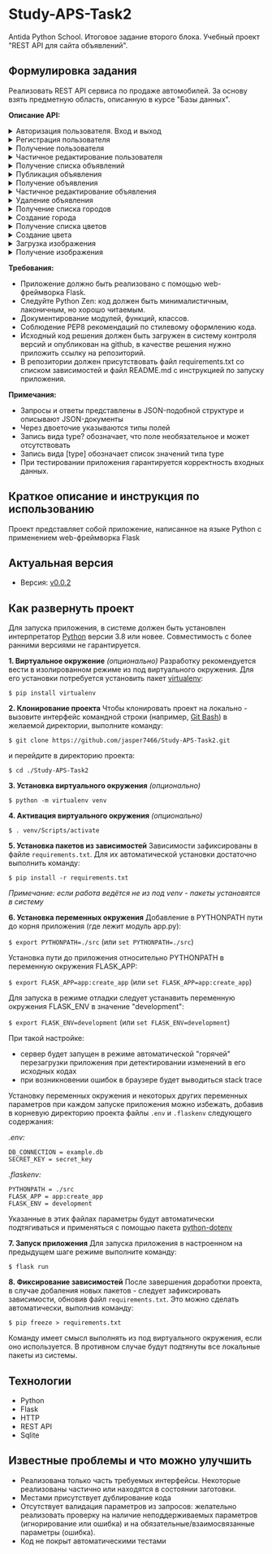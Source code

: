 # Study-APS-Task2
Antida Python School. Итоговое задание второго блока. Учебный проект "REST API для сайта объявлений".

## Формулировка задания

Реализовать REST API сервиса по продаже автомобилей. За основу взять предметную область, описанную в курсе "Базы данных".

**Описание API:**

<details>
  <summary>Авторизация пользователя. Вход и выход</summary>
  
  ```javascript
  POST /auth/login
  ```
  ```javascript
  Request:
  {
    "email": str,
    "password": str
  }
  ```
  ```javascript
  POST /auth/logout
  ```
</details>

<details>
  <summary>Регистрация пользователя</summary>
  
  Поле is_seller показывает, является ли пользователь продавцом. Поля phone, zip_code, city_id, street, home указываются, только если пользователь является продавцом.
  ```javascript
  POST /users
  ```
  ```javascript
  Request:
  {
    "email": str,
    "password": str,
    "first_name": str,
    "last_name": str,
    "is_seller": bool,
    "phone": str?,
    "zip_code": int?,
    "city_id": int?,
    "street": str?,
    "home": str?
  }
  Response:
  {
    "id": int,
    "email": str,
    "first_name": str,
    "last_name": str,
    "is_seller": bool,
    "phone": str?,
    "zip_code": int?,
    "city_id": int?,
    "street": str?,
    "home": str?
  }
  ```
</details>

<details>
  <summary>Получение пользователя</summary>
  Доступно только авторизованным пользователям.
  
  ```javascript
  GET /users/<id>
  ```
  ```javascript
  Response:
  {
    "id": int,
    "email": str,
    "first_name": str,
    "last_name": str,
    "is_seller": bool,
    "phone": str?,
    "zip_code": int?,
    "city_id": int?,
    "street": str?,
    "home": str?
  }
  ```
</details>

<details>
  <summary>Частичное редактирование пользователя</summary>
  Доступно только текущему авторизованному пользователю. Поля phone, zip_code, city_id, street, home указываются, только если пользователь является продавцом. При установке флага is_seller в false должно происходить удаление сущностей продавца.
  
  ```javascript
  PATCH /users/<id>
  ```
  ```javascript
  Request:
  {
    "first_name": str?,
    "last_name": str?,
    "is_seller": bool?,
    "phone": str?,
    "zip_code": int?,
    "city_id": int?,
    "street": str?,
    "home": str?
  }
  Response:
  {
    "id": int,
    "email": str,
    "first_name": str,
    "last_name": str,
    "is_seller": bool,
    "phone": str?,
    "zip_code": int?,
    "city_id": int?,
    "street": str?,
    "home": str?
  }
  ```
</details>

<details>
  <summary>Получение списка объявлений</summary>
  Объявления: все и принадлежащих пользователю. Список можно фильтровать с помощью query string параметров, все параметры необязательные.
  
  ```javascript
  GET /ads
  ```
  ```javascript
  GET /users/<id>/ads
  Query string:
    seller_id: int?
    tags: str?
    make: str?
    model: str?
  Response:
  [
    {
      "id": int,
      "seller_id": int,
      "title": str,
      "date": str,
      "tags:": [str], // Список тегов строками
      "car": {
        "make": str,
        "model": str,
        "colors": [
          {
            "id": int,
            "name": str,
            "hex": str
          }
        ],
        "mileage": int,
        "num_owners": int,
        "reg_number": str,
        "images": [
          {
            "title": str,
            "url": str
          }
        ]
      }
    }
  ]
  ```
</details>

<details>
  <summary>Публикация объявления</summary>
  Доступно только авторизованным пользователям. Доступно только если пользователь является продавцом.
  
  ```javascript
  POST /ads
  ```
  ```javascript
  POST /users/<id>/ads
  ```
  ```javascript
  Request:
  {
    "title": str,
    "tags": [str, ...], // Список тегов строками
    "car": {
      "make": str,
      "model": str,
      "colors": [int], // Список ID цветов
      "mileage": int,
      "num_owners": int?,
      "reg_number": str,
      "images": [
        {
          "title": str,
          "url": str
        }
      ]
    }
  }
  Response:
  [
    {
      "id": int,
      "seller_id": int,
      "title": str,
      "date": str,
      "tags:": [str], // Список тегов строками
      "car": {
        "make": str,
        "model": str,
        "colors": [
          {
            "id": int,
            "name": str,
            "hex": str
          }
        ],
        "mileage": int,
        "num_owners": int,
        "reg_number": str,
        "images": [
          {
            "title": str,
            "url": str
          }
        ]
      }
    }
  ]
  ```
</details>

<details>
  <summary>Получение объявления</summary>
  
  ```javascript
  GET /ads/<id>
  ```
  ```javascript
  Response:
  {
    "id": int,
    "seller_id": int,
    "title": str,
    "date": str,
    "tags:": [str], // Список тегов строками
    "car": {
      "make": str,
      "model": str,
      "colors": [
        {
          "id": int,
          "name": str,
          "hex": str
        }
      ],
      "mileage": int,
      "num_owners": int,
      "reg_number": str,
      "images": [
        {
          "title": str,
          "url": str
        }
      ]
    }
  }
  ```
</details>

<details>
  <summary>Частичное редактирование объявления</summary>
  Доступно только авторизованным пользователям. Может совершать только владелец объявления.
  
  ```javascript
  PATCH /ads/<id>
  ```
  ```javascript
  Request:
  {
    "title": str?,
    "tags": [str]?, // Список тегов строками
    "car": {
      "make": str?,
      "model": str?,
      "colors": [int]?, // Список ID цветов
      "mileage": int?,
      "num_owners": int?,
      "reg_number": str?,
      "images": [
        {
          "title": str,
          "url": str
        }
      ]?
    }
  }
  ```
</details>

<details>
  <summary>Удаление объявления</summary>
  Доступно только авторизованным пользователям. Может совершать только владелец объявления.
  
  ```javascript
  DELETE /ads/<id>
  ```
</details>

<details>
  <summary>Получение списка городов</summary>
  
  ```javascript
  GET /cities
  ```
  ```javascript
  Response:
  [
    {
      "id": int,
      "name": str
    }
  ]
  ```
</details>

<details>
  <summary>Создание города</summary>
  При попытке создать уже существующий город (проверка по названию), должен возвращаться существующий объект.
  
  ```javascript
  POST /cities
  ```
  ```javascript
  Request:
  {
    "name": str
  }
  Response:
  {
    "id": int,
    "name": str
  }
  ```
</details>

<details>
  <summary>Получение списка цветов</summary>
  Доступно только авторизованным пользователям. Доступно только если пользователь является продавцом.
  
  ```javascript
  GET /colors
  ```
  ```javascript
  Response:
  [
    {
      "id": int,
      "name": str,
      "hex": str
    }
  ]
  ```
</details>

<details>
  <summary>Создание цвета</summary>
  Доступно только авторизованным пользователям. Доступно только если пользователь является продавцом. При попытке создать уже существующий цвет (проверка по названию), должен возвращаться существующий объект.
  
  ```javascript
  POST /colors
  ```
  ```javascript
  Request:
  {
    "name": str,
    "hex": str
  }
  Response:
  {
    "id": int,
    "name": str,
    "hex": str
  }
  ```
</details>

<details>
  <summary>Загрузка изображения</summary>
  Доступно только авторизованным пользователям. Доступно только если пользователь является продавцом.
  
  ```javascript
  POST /images
  ```
  ```javascript
  Request:
    файл изображения в поле формы file
  Response:
  {
    "url": str
  }
  ```
</details>

<details>
  <summary>Получение изображения</summary>
  
  ```javascript
  GET /images/<name>
  ```
  ```javascript
  Response:
    файл изображения
  ```
</details>

**Требования:**

- Приложение должно быть реализовано с помощью web-фреймворка Flask.
- Следуйте Python Zen: код должен быть минималистичным, лаконичным, но хорошо читаемым.
- Документирование модулей, функций, классов.
- Соблюдение PEP8 рекомендаций по стилевому оформлению кода.
- Исходный код решения должен быть загружен в систему контроля версий и опубликован на github, в качестве решения нужно приложить ссылку на репозиторий.
- В репозитории должен присутствовать файл requirements.txt со списком зависимостей и файл README.md с инструкцией по запуску приложения.

**Примечания:**

- Запросы и ответы представлены в JSON-подобной структуре и описывают JSON-документы
- Через двоеточие указываются типы полей
- Запись вида type? обозначает, что поле необязательное и может отсутствовать
- Запись вида [type] обозначает список значений типа type
- При тестировании приложения гарантируется корректность входных данных.

## Краткое описание и инструкция по использованию

Проект представляет собой приложение, написанное на языке Python с применением web-фреймворка Flask

## Актуальная версия

 - Версия: [v0.0.2](https://github.com/jasper7466/Study-APS-Task2/tree/v0.0.2)

## Как развернуть проект

Для запуска приложения, в системе должен быть установлен интерпретатор [Python](https://www.python.org/downloads/) версии 3.8 или новее. Совместимость с более ранними версиями не гарантируется.

**1. Виртуальное окружение** *(опционально)*
Разработку рекомендуется вести в изолированном режиме из под виртуального окружения. Для его установки потребуется установить пакет [virtualenv](https://pypi.org/project/virtualenv/):

`$ pip install virtualenv`

**2. Клонирование проекта**
Чтобы клонировать проект на локально - вызовите интерфейс командной строки (например, [Git Bash](https://gitforwindows.org)) в желаемой директории, выполните команду:

`$ git clone https://github.com/jasper7466/Study-APS-Task2.git`

и перейдите в директорию проекта:

`$ cd ./Study-APS-Task2`

**3. Установка виртуального окружения** *(опционально)*

`$ python -m virtualenv venv`

**4. Активация виртуального окружения** *(опционально)*

`$ . venv/Scripts/activate`

**5. Установка пакетов из зависимостей**
Зависимости зафиксированы в файле `requirements.txt`. Для их автоматической установки достаточно выполнить команду:

`$ pip install -r requirements.txt`

*Примечание: если работа ведётся не из под venv - пакеты установятся в систему*

**6. Установка переменных окружения** 
Добавление в PYTHONPATH пути до корня приложения (где лежит модуль app.py):

`$ export PYTHONPATH=./src` (или `set PYTHONPATH=./src`)

Установка пути до приложения относительно PYTHONPATH в переменную окружения FLASK_APP:

`$ export FLASK_APP=app:create_app` (или `set FLASK_APP=app:create_app`)

Для запуска в режиме отладки следует устанавить переменную окружения FLASK_ENV в значение "development":

`$ export FLASK_ENV=development` (или `set FLASK_ENV=development`)

При такой настройке:
- сервер будет запущен в режиме автоматической "горячей" перезагрузки приложения при детектировании изменений в его исходных кодах
- при возникновении ошибок в браузере будет выводиться stack trace

Установку переменных окружения и некоторых других переменных параметров при каждом запуске приложения можно избежать, добавив в корневую директорию проекта файлы `.env` и `.flaskenv` следующего содержания:

*.env:*
```
DB_CONNECTION = example.db
SECRET_KEY = secret_key
```

*.flaskenv:*
```
PYTHONPATH = ./src
FLASK_APP = app:create_app
FLASK_ENV = development
```

Указанные в этих файлах параметры будут автоматически подтягиваться и применяться с помощью пакета [python-dotenv](https://pypi.org/project/python-dotenv/)

**7. Запуск приложения**
Для запуска приложения в настроенном на предыдущем шаге режиме выполните команду:

`$ flask run`

**8. Фиксирование зависимостей**
После завершения доработки проекта, в случае добаления новых пакетов - следует зафиксировать зависимости, обновив файл `requirements.txt`. Это можно сделать автоматически, выполнив команду:

`$ pip freeze > requirements.txt`

Команду имеет смысл выполнять из под виртуального окружения, если оно используется. В противном случае будут подтянуты все локальные пакеты из системы.

## Технологии

 - Python
 - Flask
 - HTTP
 - REST API
 - Sqlite

## Известные проблемы и что можно улучшить

- Реализована только часть требуемых интерфейсы. Некоторые реализованы частично или находятся в состоянии заготовки.
- Местами присутствует дублирование кода
- Отсутствует валидация параметров из запросов: желательно реализовать проверку на наличие неподдерживаемых параметров (игнорирование или ошибка) и на обязательные/взаимосвязанные параметры (ошибка).
- Код не покрыт автоматическими тестами